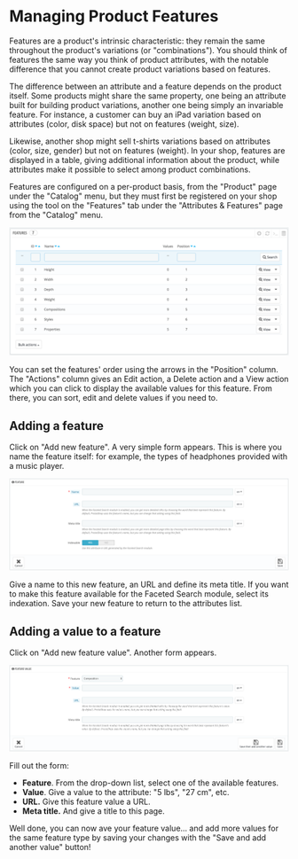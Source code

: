 # Managing Product Features

Features are a product's intrinsic characteristic: they remain the same throughout the product's variations \(or "combinations"\). You should think of features the same way you think of product attributes, with the notable difference that you cannot create product variations based on features.

The difference between an attribute and a feature depends on the product itself. Some products might share the same property, one being an attribute built for building product variations, another one being simply an invariable feature. For instance, a customer can buy an iPad variation based on attributes \(color, disk space\) but not on features \(weight, size\).

Likewise, another shop might sell t-shirts variations based on attributes \(color, size, gender\) but not on features \(weight\). In your shop, features are displayed in a table, giving additional information about the product, while attributes make it possible to select among product combinations.

Features are configured on a per-product basis, from the "Product" page under the "Catalog" menu, but they must first be registered on your shop using the tool on the "Features" tab under the "Attributes & Features" page from the "Catalog" menu.

![](../../../.gitbook/assets/51839269%20%282%29.png)

You can set the features' order using the arrows in the "Position" column. The "Actions" column gives an Edit action, a Delete action and a View action which you can click to display the available values for this feature. From there, you can sort, edit and delete values if you need to.

## Adding a feature <a id="ManagingProductFeatures-Addingafeature"></a>

Click on "Add new feature". A very simple form appears. This is where you name the feature itself: for example, the types of headphones provided with a music player.

![](../../../.gitbook/assets/64225514.png)

Give a name to this new feature, an URL and define its meta title. If you want to make this feature available for the Faceted Search module, select its indexation. Save your new feature to return to the attributes list.

## Adding a value to a feature <a id="ManagingProductFeatures-Addingavaluetoafeature"></a>

Click on "Add new feature value". Another form appears.

![](../../../.gitbook/assets/64225515%20%281%29.png)

Fill out the form:

* **Feature**. From the drop-down list, select one of the available features.
* **Value**. Give a value to the attribute: "5 lbs", "27 cm", etc.
* **URL.** Give this feature value a URL.
* **Meta title.** And give a title to this page.

Well done, you can now ave your feature value... and add more values for the same feature type by saving your changes with the "Save and add another value" button!

